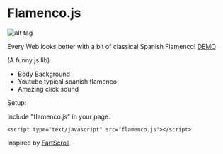 # Flamenco.js
![alt tag](https://media1.britannica.com/eb-media/07/115007-004-EB239B62.jpg)

Every Web looks better with a bit of classical Spanish Flamenco! 
[DEMO](http://htmlpreview.github.io/?https://github.com/ayxos/Flamenco.js/blob/master/demo.html)

(A funny js lib)

- Body Background
- Youtube typical spanish flamenco
- Amazing click sound

Setup:

Include "flamenco.js" in your page. 

```
<script type="text/javascript" src="flamenco.js"></script>
```

Inspired by [FartScroll](https://github.com/theonion/fartscroll.js/blob/master/fartscroll.js)
